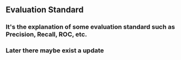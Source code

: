 ## Evaluation Standard

### It's the explanation of some evaluation standard such as Precision, Recall, ROC, etc.

### Later there maybe exist a update